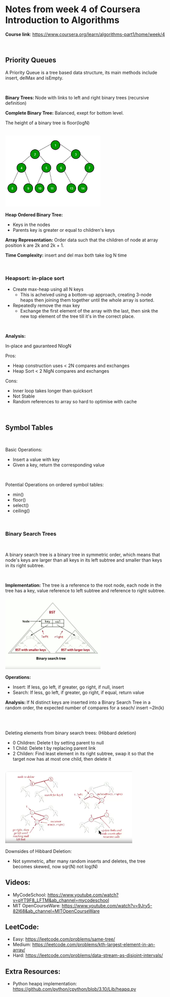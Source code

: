 # Notes from week 4 of Coursera Introduction to Algorithms 

<B>Course link</B>: https://www.coursera.org/learn/algorithms-part1/home/week/4

<br>

## Priority Queues

A Priority Queue is a tree based data structure, its main methods include insert, delMax and isEmpty.

<br>

<b>Binary Trees: </b> Node with links to left and right binary trees (recursive definition)

<b>Complete Binary Tree:</b> Balanced, exept for bottom level.

The height of a binary tree is floor(logN)


<br>

<img src = "./assets/binarytree.png" width = "300"/>

<br>

<b>Heap Ordered Binary Tree:</b>
- Keys in the nodes
- Parents key is greater or equal to children's keys

<b>Array Representation:</b> Order data such that the children of node at array position k are 2k and 2k + 1.

<b>Time Complexity:</b> insert and del max both take log N time

<br>

### Heapsort: in-place sort
- Create max-heap using all N keys
    - This is acheived using a bottom-up approach, creating 3-node heaps then joining them together until the whole array is sorted.
- Repeatedly remove the max key
    - Exchange the first element of the array with the last, then sink the new top element of the tree till it's in the correct place.

<br>

<b>Analysis:</b>

In-place and gauranteed NlogN    

Pros:
- Heap construction uses < 2N compares and exchanges
- Heap Sort < 2 NlgN compares and exchanges

Cons:
- Inner loop takes longer than quicksort 
- Not Stable
- Random references to array so hard to optimise with cache

<br>

## Symbol Tables

<br>

Basic Operations: 
- Insert a value with key
- Given a key, return the corresponding value

<br>

Potential Operations on ordered symbol tables:
- min()
- floor()
- select()
- ceiling()

<br>

### Binary Search Trees

<br>

A binary search tree is a binary tree in symmetric order, which means that node's keys are larger than all keys in its left subtree and smaller than keys in its right subtree.

<br>

<b>Implementation:</b> The tree is a reference to the root node, each node in the tree has a key, value reference to left subtree and reference to right subtree.


<img src = "./assets/binarysearchtree.png" width = "300"/>


<b>Operations:</b>
- Insert: If less, go left, if greater, go right, if null, insert
- Search: If less, go left, if greater, go right, if equal, return value


<b>Analysis: </b> If N distinct keys are inserted into a Binary Search Tree in a random order, the expected number of compares for a seach/ insert ~2ln(k)

<br>

<br>Deleting elements from binary search trees: </b> (Hibbard deletion)

- 0 Children: Delete t by setting parent to null
- 1 Child: Delete t by replacing parent link
- 2 Childen: Find least element in its right subtree, swap it so that the target now has at most one child, then delete it

<br>

<img src = "./assets/Hibbard_deletion.png" width = "400"/>

Downsides of Hibbard Deletion:
- Not symmetric, after many random inserts and deletes, the tree becomes skewed, now sqr(N) not log(N)


## Videos:
- MyCodeSchool: https://www.youtube.com/watch?v=pYT9F8_LFTM&ab_channel=mycodeschool
- MIT OpenCourseWare: https://www.youtube.com/watch?v=9Jry5-82I68&ab_channel=MITOpenCourseWare


## LeetCode:
- Easy: https://leetcode.com/problems/same-tree/
- Medium: https://leetcode.com/problems/kth-largest-element-in-an-array/
- Hard: https://leetcode.com/problems/data-stream-as-disjoint-intervals/


## Extra Resources:
- Python heapq implementation: https://github.com/python/cpython/blob/3.10/Lib/heapq.py